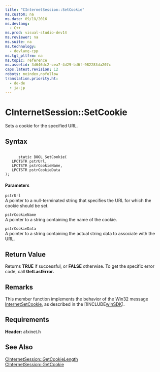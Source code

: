 ```yaml
---
title: "CInternetSession::SetCookie"
ms.custom: na
ms.date: 09/18/2016
ms.devlang: 
  - C++
ms.prod: visual-studio-dev14
ms.reviewer: na
ms.suite: na
ms.technology: 
  - devlang-cpp
ms.tgt_pltfrm: na
ms.topic: reference
ms.assetid: 3d646dc2-cea7-4d29-bd6f-982283da207c
caps.latest.revision: 12
robots: noindex,nofollow
translation.priority.ht: 
  - de-de
  - ja-jp
---
```

# CInternetSession::SetCookie
Sets a cookie for the specified URL.  
  
## Syntax  
  
```  
  
      static BOOL SetCookie(  
   LPCTSTR pstrUrl,  
   LPCTSTR pstrCookieName,  
   LPCTSTR pstrCookieData   
);  
```  
  
#### Parameters  
 `pstrUrl`  
 A pointer to a null-terminated string that specifies the URL for which the cookie should be set.  
  
 `pstrCookieName`  
 A pointer to a string containing the name of the cookie.  
  
 `pstrCookieData`  
 A pointer to a string containing the actual string data to associate with the URL.  
  
## Return Value  
 Returns **TRUE** if successful, or **FALSE** otherwise. To get the specific error code, call **GetLastError.**  
  
## Remarks  
 This member function implements the behavior of the Win32 message [InternetSetCookie](http://msdn.microsoft.com/library/windows/desktop/aa385107), as described in the [!INCLUDE[winSDK](../vs140/includes/winSDK_md.md)].  
  
## Requirements  
 **Header:** afxinet.h  
  
## See Also  
 [CInternetSession::GetCookieLength](../vs140/CInternetSession--GetCookieLength.md)   
 [CInternetSession::GetCookie](../vs140/CInternetSession--GetCookie.md)